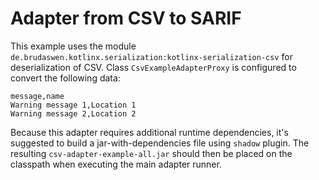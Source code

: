# Adapter from CSV to SARIF
This example uses the module `de.brudaswen.kotlinx.serialization:kotlinx-serialization-csv` for
deserialization of CSV. Class `CsvExampleAdapterProxy` is configured to convert the following data:
```text
message,name
Warning message 1,Location 1
Warning message 2,Location 2
```

Because this adapter requires additional runtime dependencies,
it's suggested to build a jar-with-dependencies file using `shadow` plugin.
The resulting `csv-adapter-example-all.jar` should then be placed on the classpath
when executing the main adapter runner.